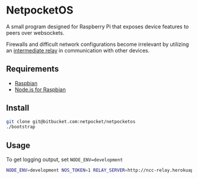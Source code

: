 # NetpocketOS

A small program designed for Raspberry Pi that exposes device features
to peers over websockets.

Firewalls and difficult network configurations become irrelevant
by utilizing an [intermediate
relay](https://github.com/netpocket/ncc-relay) in communication with other devices.

## Requirements

* [Raspbian](http://www.raspbian.org/)
* [Node.js for Raspbian](https://gist.github.com/adammw/3245130)

## Install

```bash
git clone git@bitbucket.com:netpocket/netpocketos
./bootstrap
```

## Usage

To get logging output, set `NODE_ENV=development`

```bash
NODE_ENV=development NOS_TOKEN=1 RELAY_SERVER=http://ncc-relay.herokuapp.com node server.js
```

